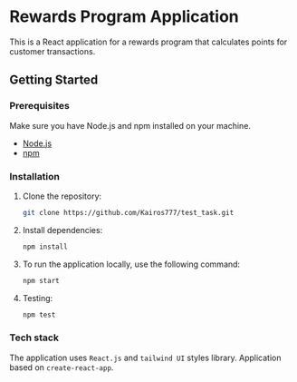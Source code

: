 # Rewards Program Application

This is a React application for a rewards program that calculates points for customer transactions.

## Getting Started

### Prerequisites

Make sure you have Node.js and npm installed on your machine.

- [Node.js](https://nodejs.org/)
- [npm](https://www.npmjs.com/)

### Installation

1. Clone the repository:

   ```bash
   git clone https://github.com/Kairos777/test_task.git
   
2. Install dependencies:
   ```bash
   npm install

3. To run the application locally, use the following command:
    ```bash
   npm start
   

4. Testing:
    ```bash
    npm test

### Tech stack
The application uses `React.js` and `tailwind UI` styles library. Application based on `create-react-app`.
